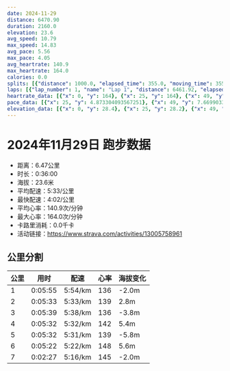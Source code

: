 ```yaml
---
date: 2024-11-29
distance: 6470.90
duration: 2160.0
elevation: 23.6
avg_speed: 10.79
max_speed: 14.83
avg_pace: 5.56
max_pace: 4.05
avg_heartrate: 140.9
max_heartrate: 164.0
calories: 0.0
splits: [{"distance": 1000.0, "elapsed_time": 355.0, "moving_time": 355.0, "average_speed": 2.82, "pace": 5.910177304964539, "average_heartrate": 136.1943661971831, "elevation_difference": -2.0, "split_number": 1}, {"distance": 1000.0, "elapsed_time": 333.0, "moving_time": 333.0, "average_speed": 3.0, "pace": 5.5555666666666665, "average_heartrate": 139.84684684684686, "elevation_difference": 2.8, "split_number": 2}, {"distance": 1001.4, "elapsed_time": 339.0, "moving_time": 339.0, "average_speed": 2.95, "pace": 5.649728813559321, "average_heartrate": 136.84070796460176, "elevation_difference": -3.8, "split_number": 3}, {"distance": 998.7, "elapsed_time": 332.0, "moving_time": 332.0, "average_speed": 3.01, "pace": 5.537109634551495, "average_heartrate": 142.30722891566265, "elevation_difference": 5.4, "split_number": 4}, {"distance": 1001.9, "elapsed_time": 332.0, "moving_time": 332.0, "average_speed": 3.02, "pace": 5.518774834437085, "average_heartrate": 139.93975903614458, "elevation_difference": -5.8, "split_number": 5}, {"distance": 998.5, "elapsed_time": 322.0, "moving_time": 322.0, "average_speed": 3.1, "pace": 5.376354838709677, "average_heartrate": 148.57142857142858, "elevation_difference": 5.6, "split_number": 6}, {"distance": 463.8, "elapsed_time": 151.0, "moving_time": 147.0, "average_speed": 3.16, "pace": 5.274272151898733, "average_heartrate": 145.45578231292518, "elevation_difference": -2.0, "split_number": 7}]
laps: [{"lap_number": 1, "name": "Lap 1", "distance": 6461.92, "elapsed_time": 2163.0, "moving_time": 2163.0, "average_speed": 2.99, "pace": 5.574147157190635, "average_heartrate": 141.11, "max_heartrate": 164, "start_date": "2024-11-29 06:21:56+00:00", "elevation_difference": 23.6}]
heartrate_data: [{"x": 0, "y": 164}, {"x": 25, "y": 164}, {"x": 49, "y": 164}, {"x": 72, "y": 116}, {"x": 95, "y": 124}, {"x": 118, "y": 128}, {"x": 142, "y": 129}, {"x": 164, "y": 132}, {"x": 186, "y": 132}, {"x": 210, "y": 133}, {"x": 232, "y": 132}, {"x": 255, "y": 133}, {"x": 277, "y": 134}, {"x": 299, "y": 135}, {"x": 321, "y": 136}, {"x": 344, "y": 138}, {"x": 368, "y": 136}, {"x": 389, "y": 137}, {"x": 410, "y": 137}, {"x": 433, "y": 144}, {"x": 455, "y": 143}, {"x": 478, "y": 140}, {"x": 501, "y": 144}, {"x": 522, "y": 145}, {"x": 543, "y": 141}, {"x": 564, "y": 138}, {"x": 584, "y": 135}, {"x": 605, "y": 136}, {"x": 627, "y": 142}, {"x": 648, "y": 142}, {"x": 669, "y": 141}, {"x": 690, "y": 143}, {"x": 712, "y": 138}, {"x": 734, "y": 136}, {"x": 756, "y": 136}, {"x": 778, "y": 138}, {"x": 800, "y": 137}, {"x": 823, "y": 136}, {"x": 845, "y": 137}, {"x": 867, "y": 136}, {"x": 890, "y": 137}, {"x": 911, "y": 138}, {"x": 933, "y": 136}, {"x": 954, "y": 135}, {"x": 975, "y": 135}, {"x": 997, "y": 138}, {"x": 1019, "y": 136}, {"x": 1041, "y": 139}, {"x": 1063, "y": 142}, {"x": 1086, "y": 139}, {"x": 1107, "y": 140}, {"x": 1129, "y": 141}, {"x": 1152, "y": 142}, {"x": 1173, "y": 142}, {"x": 1196, "y": 144}, {"x": 1219, "y": 150}, {"x": 1240, "y": 149}, {"x": 1260, "y": 148}, {"x": 1280, "y": 143}, {"x": 1300, "y": 141}, {"x": 1321, "y": 138}, {"x": 1341, "y": 139}, {"x": 1363, "y": 140}, {"x": 1384, "y": 143}, {"x": 1406, "y": 138}, {"x": 1427, "y": 140}, {"x": 1448, "y": 140}, {"x": 1469, "y": 138}, {"x": 1491, "y": 139}, {"x": 1512, "y": 142}, {"x": 1535, "y": 142}, {"x": 1556, "y": 138}, {"x": 1578, "y": 138}, {"x": 1601, "y": 138}, {"x": 1622, "y": 141}, {"x": 1644, "y": 139}, {"x": 1663, "y": 143}, {"x": 1685, "y": 143}, {"x": 1705, "y": 142}, {"x": 1726, "y": 142}, {"x": 1748, "y": 145}, {"x": 1769, "y": 146}, {"x": 1792, "y": 146}, {"x": 1812, "y": 148}, {"x": 1832, "y": 148}, {"x": 1853, "y": 150}, {"x": 1874, "y": 153}, {"x": 1895, "y": 153}, {"x": 1917, "y": 152}, {"x": 1939, "y": 155}, {"x": 1959, "y": 149}, {"x": 1978, "y": 151}, {"x": 1998, "y": 147}, {"x": 2019, "y": 146}, {"x": 2038, "y": 138}, {"x": 2058, "y": 148}, {"x": 2079, "y": 149}, {"x": 2100, "y": 146}, {"x": 2121, "y": 144}, {"x": 2141, "y": 147}]
pace_data: [{"x": 25, "y": 4.873304093567251}, {"x": 49, "y": 7.669903359410952}, {"x": 72, "y": 6.811074785451573}, {"x": 95, "y": 6.720443548387096}, {"x": 118, "y": 5.827517482517482}, {"x": 142, "y": 6.21891791044776}, {"x": 164, "y": 5.307866242038216}, {"x": 186, "y": 5.518774834437085}, {"x": 210, "y": 6.561692913385826}, {"x": 232, "y": 5.707773972602739}, {"x": 255, "y": 5.910177304964539}, {"x": 277, "y": 5.827517482517482}, {"x": 299, "y": 5.009528103396453}, {"x": 321, "y": 5.827517482517482}, {"x": 344, "y": 6.361335877862595}, {"x": 368, "y": 6.265676691729323}, {"x": 389, "y": 5.643989163562479}, {"x": 410, "y": 5.868556338028169}, {"x": 433, "y": 5.910177304964539}, {"x": 455, "y": 5.307866242038216}, {"x": 478, "y": 5.787048611111111}, {"x": 501, "y": 5.9460221191580445}, {"x": 522, "y": 5.482467105263157}, {"x": 543, "y": 6.378377344048985}, {"x": 564, "y": 5.175993788819875}, {"x": 584, "y": 5.827517482517482}, {"x": 605, "y": 5.518774834437085}, {"x": 627, "y": 4.930976331360947}, {"x": 648, "y": 5.841815632667367}, {"x": 669, "y": 5.208343749999999}, {"x": 690, "y": 5.376354838709677}, {"x": 712, "y": 5.655480149304377}, {"x": 734, "y": 5.655480149304377}, {"x": 756, "y": 5.747137931034483}, {"x": 778, "y": 6.016859205776173}, {"x": 800, "y": 5.482467105263157}, {"x": 823, "y": 6.21891791044776}, {"x": 845, "y": 7.384448382809038}, {"x": 867, "y": 5.5555666666666665}, {"x": 890, "y": 5.341891025641025}, {"x": 911, "y": 5.296059739434382}, {"x": 933, "y": 5.482467105263157}, {"x": 954, "y": 4.930976331360947}, {"x": 975, "y": 5.329932842980493}, {"x": 997, "y": 5.868556338028169}, {"x": 1019, "y": 5.065866261398176}, {"x": 1041, "y": 5.446633986928104}, {"x": 1063, "y": 6.337148288973384}, {"x": 1086, "y": 5.482467105263157}, {"x": 1107, "y": 5.208343749999999}, {"x": 1129, "y": 5.3642420341165105}, {"x": 1152, "y": 5.568559973270966}, {"x": 1173, "y": 5.208343749999999}, {"x": 1196, "y": 6.150073800738007}, {"x": 1219, "y": 5.952392857142857}, {"x": 1240, "y": 6.067236985802694}, {"x": 1260, "y": 5.0612511387792285}, {"x": 1280, "y": 6.20271678451805}, {"x": 1300, "y": 4.960327380952381}, {"x": 1321, "y": 5.307866242038216}, {"x": 1341, "y": 5.341891025641025}, {"x": 1363, "y": 5.807212543554006}, {"x": 1384, "y": 5.630641891891892}, {"x": 1406, "y": 5.7610438990667125}, {"x": 1427, "y": 5.376354838709677}, {"x": 1448, "y": 5.787048611111111}, {"x": 1469, "y": 5.630641891891892}, {"x": 1491, "y": 5.376354838709677}, {"x": 1512, "y": 5.592852348993288}, {"x": 1535, "y": 5.916471423500177}, {"x": 1556, "y": 6.73946623534169}, {"x": 1578, "y": 5.937548984681154}, {"x": 1601, "y": 5.841815632667367}, {"x": 1622, "y": 5.428892508143322}, {"x": 1644, "y": 5.376354838709677}, {"x": 1663, "y": 4.94560830860534}, {"x": 1685, "y": 5.050515151515151}, {"x": 1705, "y": 5.446633986928104}, {"x": 1726, "y": 4.2735128205128206}, {"x": 1748, "y": 5.5555666666666665}, {"x": 1769, "y": 4.873304093567251}, {"x": 1792, "y": 7.26851286524204}, {"x": 1812, "y": 4.9900299401197605}, {"x": 1832, "y": 5.312942301562002}, {"x": 1853, "y": 5.952392857142857}, {"x": 1874, "y": 6.143273129377072}, {"x": 1895, "y": 5.411266233766233}, {"x": 1917, "y": 5.663166836561332}, {"x": 1939, "y": 5.144043209876543}, {"x": 1959, "y": 5.175993788819875}, {"x": 1978, "y": 4.355030049647243}, {"x": 1998, "y": 4.528994565217391}, {"x": 2019, "y": 5.16476603656647}, {"x": 2038, "y": 4.789281609195402}, {"x": 2058, "y": 4.975134328358209}, {"x": 2079, "y": 4.844970930232558}, {"x": 2100, "y": 5.482467105263157}, {"x": 2121, "y": 5.668945578231292}, {"x": 2141, "y": 5.707773972602739}]
elevation_data: [{"x": 0, "y": 28.4}, {"x": 25, "y": 28.2}, {"x": 49, "y": 27.0}, {"x": 72, "y": 26.8}, {"x": 95, "y": 27.0}, {"x": 118, "y": 27.0}, {"x": 142, "y": 27.0}, {"x": 164, "y": 27.0}, {"x": 186, "y": 26.8}, {"x": 210, "y": 25.6}, {"x": 232, "y": 25.2}, {"x": 255, "y": 25.0}, {"x": 277, "y": 24.8}, {"x": 299, "y": 25.0}, {"x": 321, "y": 25.6}, {"x": 344, "y": 26.0}, {"x": 368, "y": 27.0}, {"x": 389, "y": 28.6}, {"x": 410, "y": 30.0}, {"x": 433, "y": 30.8}, {"x": 455, "y": 31.0}, {"x": 478, "y": 31.6}, {"x": 501, "y": 32.4}, {"x": 522, "y": 32.6}, {"x": 543, "y": 31.8}, {"x": 564, "y": 31.4}, {"x": 584, "y": 30.8}, {"x": 605, "y": 30.4}, {"x": 627, "y": 30.4}, {"x": 648, "y": 30.4}, {"x": 669, "y": 30.0}, {"x": 690, "y": 29.0}, {"x": 712, "y": 28.4}, {"x": 734, "y": 28.2}, {"x": 756, "y": 27.8}, {"x": 778, "y": 27.0}, {"x": 800, "y": 27.0}, {"x": 823, "y": 27.0}, {"x": 845, "y": 27.0}, {"x": 867, "y": 27.0}, {"x": 890, "y": 27.0}, {"x": 911, "y": 26.6}, {"x": 933, "y": 25.8}, {"x": 954, "y": 25.6}, {"x": 975, "y": 25.2}, {"x": 997, "y": 24.8}, {"x": 1019, "y": 25.0}, {"x": 1041, "y": 25.8}, {"x": 1063, "y": 26.4}, {"x": 1086, "y": 27.4}, {"x": 1107, "y": 28.4}, {"x": 1129, "y": 30.0}, {"x": 1152, "y": 31.0}, {"x": 1173, "y": 31.4}, {"x": 1196, "y": 31.6}, {"x": 1219, "y": 32.4}, {"x": 1240, "y": 32.6}, {"x": 1260, "y": 31.8}, {"x": 1280, "y": 31.4}, {"x": 1300, "y": 31.2}, {"x": 1321, "y": 30.6}, {"x": 1341, "y": 30.6}, {"x": 1363, "y": 30.8}, {"x": 1384, "y": 30.4}, {"x": 1406, "y": 29.2}, {"x": 1427, "y": 28.6}, {"x": 1448, "y": 28.4}, {"x": 1469, "y": 27.8}, {"x": 1491, "y": 27.0}, {"x": 1512, "y": 26.8}, {"x": 1535, "y": 27.0}, {"x": 1556, "y": 27.0}, {"x": 1578, "y": 27.0}, {"x": 1601, "y": 26.8}, {"x": 1622, "y": 26.6}, {"x": 1644, "y": 26.2}, {"x": 1663, "y": 25.8}, {"x": 1685, "y": 25.2}, {"x": 1705, "y": 24.6}, {"x": 1726, "y": 25.2}, {"x": 1748, "y": 26.0}, {"x": 1769, "y": 26.6}, {"x": 1792, "y": 27.4}, {"x": 1812, "y": 28.4}, {"x": 1832, "y": 29.8}, {"x": 1853, "y": 30.8}, {"x": 1874, "y": 31.2}, {"x": 1895, "y": 31.6}, {"x": 1917, "y": 32.2}, {"x": 1939, "y": 32.4}, {"x": 1959, "y": 31.8}, {"x": 1978, "y": 31.6}, {"x": 1998, "y": 31.2}, {"x": 2019, "y": 30.6}, {"x": 2038, "y": 30.4}, {"x": 2058, "y": 30.6}, {"x": 2079, "y": 30.4}, {"x": 2100, "y": 29.4}, {"x": 2121, "y": 28.6}, {"x": 2141, "y": 28.4}]
---
```


# 2024年11月29日 跑步数据

- 距离：6.47公里
- 时长：0:36:00
- 海拔：23.6米
- 平均配速：5:33/公里
- 最快配速：4:02/公里
- 平均心率：140.9次/分钟
- 最大心率：164.0次/分钟
- 卡路里消耗：0.0千卡
- 活动链接：https://www.strava.com/activities/13005758961

## 公里分割

| 公里 | 用时 | 配速 | 心率 | 海拔变化 |
|------|------|------|------|------|
| 1 | 0:05:55 | 5:54/km | 136 | -2.0m |
| 2 | 0:05:33 | 5:33/km | 139 | 2.8m |
| 3 | 0:05:39 | 5:38/km | 136 | -3.8m |
| 4 | 0:05:32 | 5:32/km | 142 | 5.4m |
| 5 | 0:05:32 | 5:31/km | 139 | -5.8m |
| 6 | 0:05:22 | 5:22/km | 148 | 5.6m |
| 7 | 0:02:27 | 5:16/km | 145 | -2.0m |


